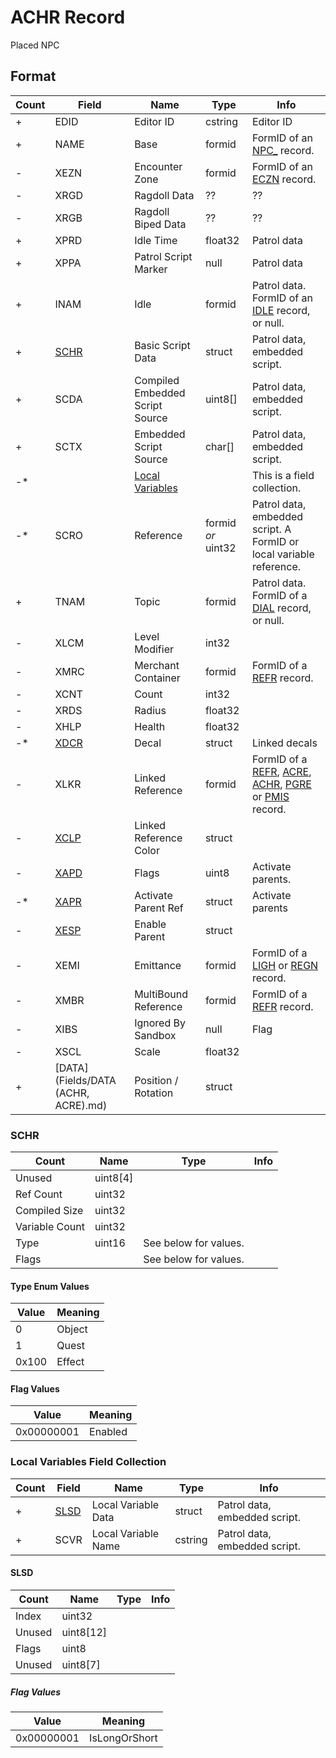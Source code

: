 ACHR Record
===========

Placed NPC

## Format

Count | Field | Name | Type | Info
------|-------|------|------|-----
+ | EDID | Editor ID | cstring | Editor ID
+ | NAME | Base | formid | FormID of an [NPC_](NPC_.md) record.
- | XEZN | Encounter Zone | formid | FormID of an [ECZN](ECZN.md) record.
- | XRGD | Ragdoll Data | ?? | ??
- | XRGB | Ragdoll Biped Data | ?? | ??
+ | XPRD | Idle Time | float32 | Patrol data
+ | XPPA | Patrol Script Marker | null | Patrol data
+ | INAM | Idle | formid | Patrol data. FormID of an [IDLE](IDLE.md) record, or null.
+ | [SCHR](#SCHR) | Basic Script Data | struct | Patrol data, embedded script.
+ | SCDA | Compiled Embedded Script Source | uint8[] | Patrol data, embedded script.
+ | SCTX | Embedded Script Source | char[] | Patrol data, embedded script.
-* | | [Local Variables](#local-variables-field-collection) | | This is a field collection.
-* | SCRO | Reference | formid *or* uint32 | Patrol data, embedded script. A FormID or local variable reference.
+ | TNAM | Topic | formid | Patrol data. FormID of a [DIAL](DIAL.md) record, or null.
- | XLCM | Level Modifier | int32 |
- | XMRC | Merchant Container | formid | FormID of a [REFR](REFR.md) record.
- | XCNT | Count | int32 |
- | XRDS | Radius | float32 |
- | XHLP | Health | float32 |
-* | [XDCR](Fields/XDCR.md) | Decal | struct | Linked decals
- | XLKR | Linked Reference | formid | FormID of a [REFR](REFR.md), [ACRE](ACRE.md), [ACHR](ACHR.md), [PGRE](PGRE.md) or [PMIS](PMIS.md) record.
- | [XCLP](Fields/XCLP.md) | Linked Reference Color | struct |
- | [XAPD](Fields/XAPD.md) | Flags | uint8 | Activate parents.
-* | [XAPR](Fields/XAPR.md) | Activate Parent Ref | struct | Activate parents
- | [XESP](Fields/XESP.md) | Enable Parent | struct |
- | XEMI | Emittance | formid | FormID of a [LIGH](LIGH.md) or [REGN](REGN.md) record.
- | XMBR | MultiBound Reference | formid | FormID of a [REFR](REFR.md) record.
- | XIBS | Ignored By Sandbox | null | Flag
- | XSCL | Scale | float32 |
+ | [DATA](Fields/DATA (ACHR, ACRE).md) | Position / Rotation | struct |

### SCHR

Count | Name | Type | Info
------|------|------|-----
 | Unused | uint8[4] | 
 | Ref Count | uint32 |
 | Compiled Size | uint32 |
 | Variable Count | uint32 |
 | Type | uint16 | See below for values.
 | Flags | | See below for values.
 
#### Type Enum Values

Value | Meaning
------|--------
0 | Object
1 | Quest
0x100 | Effect

#### Flag Values

Value | Meaning
------|--------
0x00000001 | Enabled

### Local Variables Field Collection


Count | Field | Name | Type | Info
------|-------|------|------|-----
+ | [SLSD](#SLSD) | Local Variable Data | struct | Patrol data, embedded script.
+ | SCVR | Local Variable Name | cstring | Patrol data, embedded script.

#### SLSD

Count | Name | Type | Info
------|------|------|-----
 | Index | uint32 |
 | Unused | uint8[12] |
 | Flags | uint8 | 
 | Unused | uint8[7] |
 
##### Flag Values

Value | Meaning
------|--------
0x00000001 | IsLongOrShort
